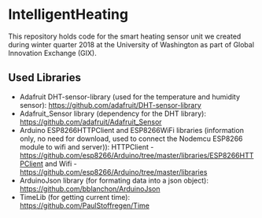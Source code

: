# IntelligentHeating
This repository holds code for the smart heating sensor unit we created during winter quarter 2018 at the University of Washington as part of Global Innovation Exchange (GIX).

## Used Libraries 
- Adafruit DHT-sensor-library (used for the temperature and humidity sensor): https://github.com/adafruit/DHT-sensor-library
- Adafruit_Sensor library (dependency for the DHT library): https://github.com/adafruit/Adafruit_Sensor
- Arduino ESP8266HTTPClient and ESP8266WiFi libraries (information only, no need for download, used to connect the Nodemcu ESP8266 module to wifi and server)): HTTPClient - https://github.com/esp8266/Arduino/tree/master/libraries/ESP8266HTTPClient and Wifi - https://github.com/esp8266/Arduino/tree/master/libraries
- ArduinoJson library (for formating data into a json object): https://github.com/bblanchon/ArduinoJson
- TimeLib (for getting current time): https://github.com/PaulStoffregen/Time

